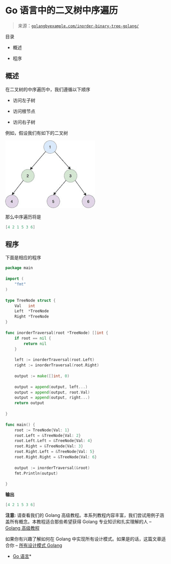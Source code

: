 <!--yml

类别: 未分类

日期: 2024-10-13 06:46:01

-->

# Go 语言中的二叉树中序遍历

> 来源：[`golangbyexample.com/inorder-binary-tree-golang/`](https://golangbyexample.com/inorder-binary-tree-golang/)

目录

+   概述

+   程序

## **概述**

在二叉树的中序遍历中，我们遵循以下顺序

+   访问左子树

+   访问根节点

+   访问右子树

例如，假设我们有如下的二叉树

![](img/9a9347838908483552b24df3dc54cd38.png)

那么中序遍历将是

```go
[4 2 1 5 3 6]
```

## **程序**

下面是相应的程序

```go
package main

import (
	"fmt"
)

type TreeNode struct {
	Val   int
	Left  *TreeNode
	Right *TreeNode
}

func inorderTraversal(root *TreeNode) []int {
	if root == nil {
		return nil
	}

	left := inorderTraversal(root.Left)
	right := inorderTraversal(root.Right)

	output := make([]int, 0)

	output = append(output, left...)
	output = append(output, root.Val)
	output = append(output, right...)
	return output

}

func main() {
	root := TreeNode{Val: 1}
	root.Left = &TreeNode{Val: 2}
	root.Left.Left = &TreeNode{Val: 4}
	root.Right = &TreeNode{Val: 3}
	root.Right.Left = &TreeNode{Val: 5}
	root.Right.Right = &TreeNode{Val: 6}

	output := inorderTraversal(&root)
	fmt.Println(output)

}
```

**输出**

```go
[4 2 1 5 3 6]
```

**注意:** 请查看我们的 Golang 高级教程。本系列教程内容丰富，我们尝试用例子涵盖所有概念。本教程适合那些希望获得 Golang 专业知识和扎实理解的人 – [Golang 高级教程](https://golangbyexample.com/golang-comprehensive-tutorial/)

如果你有兴趣了解如何在 Golang 中实现所有设计模式。如果是的话，这篇文章适合你 – [所有设计模式 Golang](https://golangbyexample.com/all-design-patterns-golang/)

+   [Go 语言](https://golangbyexample.com/tag/go/)*

